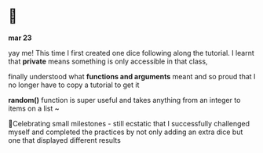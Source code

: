 # 🎲

**mar 23**

yay me! This time I first created one dice following along the tutorial.
I learnt that **private** means something is only accessible in that class,

finally understood what **functions and arguments** meant and so proud that I no longer have to copy a tutorial to get it 

**random()** function is super useful and takes anything from an integer to items on a list ~ 

🎉Celebrating small milestones - still ecstatic that I successfully challenged myself and completed the practices by not only adding an extra dice but one that displayed different results 
